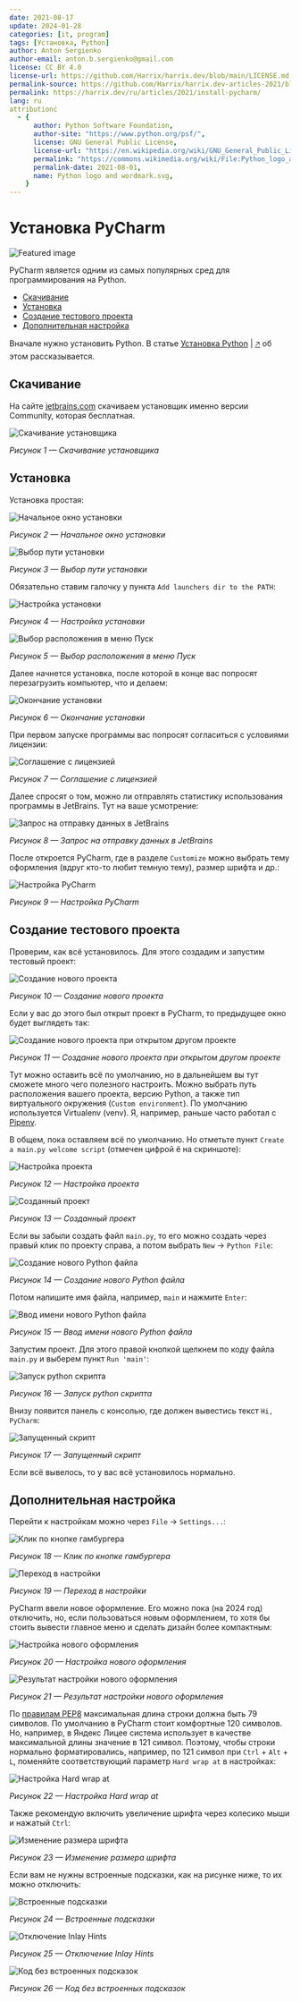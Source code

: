 ```yaml
---
date: 2021-08-17
update: 2024-01-28
categories: [it, program]
tags: [Установка, Python]
author: Anton Sergienko
author-email: anton.b.sergienko@gmail.com
license: CC BY 4.0
license-url: https://github.com/Harrix/harrix.dev/blob/main/LICENSE.md
permalink-source: https://github.com/Harrix/harrix.dev-articles-2021/blob/main/install-pycharm/install-pycharm.md
permalink: https://harrix.dev/ru/articles/2021/install-pycharm/
lang: ru
attributionċ
  - {
      author: Python Software Foundation,
      author-site: "https://www.python.org/psf/",
      license: GNU General Public License,
      license-url: "https://en.wikipedia.org/wiki/GNU_General_Public_License",
      permalink: "https://commons.wikimedia.org/wiki/File:Python_logo_and_wordmark.svg",
      permalink-date: 2021-08-01,
      name: Python logo and wordmark.svg,
    }
---
```


# Установка PyCharm

![Featured image](featured-image.svg)

PyCharm является одним из самых популярных сред для программирования на Python.

- [Скачивание](#скачивание)
- [Установка](#установка)
- [Создание тестового проекта](#создание-тестового-проекта)
- [Дополнительная настройка](#дополнительная-настройка)

Вначале нужно установить Python. В статье [Установка Python](https://github.com/Harrix/harrix.dev-articles-2021/blob/main/install-python/install-python.md) | [🡥](https://harrix.dev/ru/articles/2021/install-python/) об этом рассказывается.

## Скачивание

На сайте [jetbrains.com](https://www.jetbrains.com/pycharm/download/?section=windows) скачиваем установщик именно версии Community, которая бесплатная.

![Скачивание установщика](img/download.png)

_Рисунок 1 — Скачивание установщика_

## Установка

Установка простая:

![Начальное окно установки](img/install_01.png)

_Рисунок 2 — Начальное окно установки_

![Выбор пути установки](img/install_02.png)

_Рисунок 3 — Выбор пути установки_

Обязательно ставим галочку у пункта `Add launchers dir to the PATH`:

![Настройка установки](img/install_03.png)

_Рисунок 4 — Настройка установки_

![Выбор расположения в меню Пуск](img/install_04.png)

_Рисунок 5 — Выбор расположения в меню Пуск_

Далее начнется установка, после которой в конце вас попросят перезагрузить компьютер, что и делаем:

![Окончание установки](img/install_05.png)

_Рисунок 6 — Окончание установки_

При первом запуске программы вас попросят согласиться с условиями лицензии:

![Соглашение с лицензией](img/install_06.png)

_Рисунок 7 — Соглашение с лицензией_

Далее спросят о том, можно ли отправлять статистику использования программы в JetBrains. Тут на ваше усмотрение:

![Запрос на отправку данных в JetBrains](img/install_07.png)

_Рисунок 8 — Запрос на отправку данных в JetBrains_

После откроется PyCharm, где в разделе `Customize` можно выбрать тему оформления (вдруг кто-то любит темную тему), размер шрифта и др.:

![Настройка PyCharm](img/install_08.png)

_Рисунок 9 — Настройка PyCharm_

## Создание тестового проекта

Проверим, как всё установилось. Для этого создадим и запустим тестовый проект:

![Создание нового проекта](img/new-project_01.png)

_Рисунок 10 — Создание нового проекта_

Если у вас до этого был открыт проект в PyCharm, то предыдущее окно будет выглядеть так:

![Создание нового проекта при открытом другом проекте](img/new-project_02.png)

_Рисунок 11 — Создание нового проекта при открытом другом проекте_

Тут можно оставить всё по умолчанию, но в дальнейшем вы тут сможете много чего полезного настроить. Можно выбрать путь расположения вашего проекта, версию Python, а также тип виртуального окружения (`Custom environment`). По умолчанию используется Virtualenv (venv). Я, например, раньше часто работал с [Pipenv](https://pipenv.pypa.io/en/latest/).

В общем, пока оставляем всё по умолчанию. Но отметьте пункт `Create a main.py welcome script` (отмечен цифрой ё на скриншоте):

![Настройка проекта](img/new-project_03.png)

_Рисунок 12 — Настройка проекта_

![Созданный проект](img/new-project_04.png)

_Рисунок 13 — Созданный проект_

Если вы забыли создать файл `main.py`, то его можно создать через правый клик по проекту справа, а потом выбрать `New` → `Python File`:

![Создание нового Python файла](img/new-python-file_01.png)

_Рисунок 14 — Создание нового Python файла_

Потом напишите имя файла, например, `main` и нажмите `Enter`:

![Ввод имени нового Python файла](img/new-python-file_02.png)

_Рисунок 15 — Ввод имени нового Python файла_

Запустим проект. Для этого правой кнопкой щелкнем по коду файла `main.py` и выберем пункт `Run 'main'`:

![Запуск python скрипта](img/run_01.png)

_Рисунок 16 — Запуск python скрипта_

Внизу появится панель с консолью, где должен вывестись текст `Hi, PyCharm`:

![Запущенный скрипт](img/run_02.png)

_Рисунок 17 — Запущенный скрипт_

Если всё вывелось, то у вас всё установилось нормально.

## Дополнительная настройка

Перейти к настройкам можно через `File` → `Settings...`:

![Клик по кнопке гамбургера](img/settings_01.png)

_Рисунок 18 — Клик по кнопке гамбургера_

![Переход в настройки](img/settings_02.png)

_Рисунок 19 — Переход в настройки_

PyCharm ввели новое оформление. Его можно пока (на 2024 год) отключить, но, если пользоваться новым оформлением, то хотя бы стоить вывести главное меню и сделать дизайн более компактным:

![Настройка нового оформления](img/new-ui_01.png)

_Рисунок 20 — Настройка нового оформления_

![Результат настройки нового оформления](img/new-ui_02.png)

_Рисунок 21 — Результат настройки нового оформления_

По [правилам PEP8](https://peps.python.org/pep-0008/#maximum-line-length) максимальная длина строки должна быть 79 символов. По умолчанию в PyCharm стоит комфортные 120 символов. Но, например, в Яндекс Лицее система использует в качестве максимальной длины значение в 121 символ. Поэтому, чтобы строки нормально форматировались, например, по 121 символ при `Ctrl` + `Alt` + `L`, поменяйте соответствующий параметр `Hard wrap at` в настройках:

![Настройка Hard wrap at](img/hard-wrap.png)

_Рисунок 22 — Настройка Hard wrap at_

Также рекомендую включить увеличение шрифта через колесико мыши и нажатый `Ctrl`:

![Изменение размера шрифта](img/change-font-size.png)

_Рисунок 23 — Изменение размера шрифта_

Если вам не нужны встроенные подсказки, как на рисунке ниже, то их можно отключить:

![Встроенные подсказки](img/pycharm-inlay-hints_01.png)

_Рисунок 24 — Встроенные подсказки_

![Отключение Inlay Hints](img/pycharm-inlay-hints_02.png)

_Рисунок 25 — Отключение Inlay Hints_

![Код  без встроенных подсказок](img/pycharm-inlay-hints_03.png)

_Рисунок 26 — Код без встроенных подсказок_
